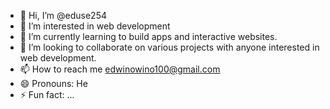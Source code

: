 - 👋 Hi, I’m @eduse254
- 👀 I’m interested in web development
- 🌱 I’m currently learning to build apps and interactive websites.
- 💞️ I’m looking to collaborate on various projects with anyone interested in web development.
- 📫 How to reach me edwinowino100@gmail.com
- 😄 Pronouns: He
- ⚡ Fun fact: ...

<!---
eduse254/eduse254 is a ✨ special ✨ repository because its `README.md` (this file) appears on your GitHub profile.
You can click the Preview link to take a look at your changes.
--->

